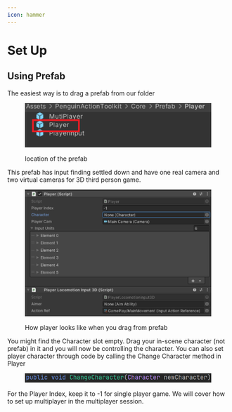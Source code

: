 ```yaml
---
icon: hammer
---
```


# Set Up

## Using Prefab

The easiest way is to drag a prefab from our folder

<figure><img src="../../.gitbook/assets/image (2) (1) (1).png" alt=""><figcaption><p>location of the prefab</p></figcaption></figure>

This prefab has input finding settled down and have one real camera and two virtual cameras for 3D third person game.

<figure><img src="../../.gitbook/assets/image (4) (1) (1).png" alt=""><figcaption><p>How player looks like when you drag from prefab</p></figcaption></figure>

You might find the Character slot empty. Drag your in-scene character (not prefab) in it and you will now be controlling the character. You can also set player character through code by calling the Change Character method in Player

<figure><img src="../../.gitbook/assets/image (5) (1) (1).png" alt=""><figcaption></figcaption></figure>

For the Player Index, keep it to -1 for single player game. We will cover how to set up multiplayer in the multiplayer session.&#x20;
